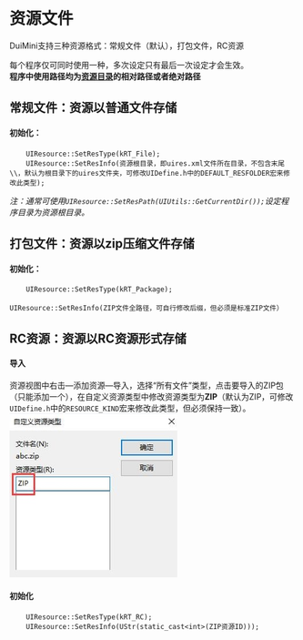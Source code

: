# 资源文件
DuiMini支持三种资源格式：常规文件（默认），打包文件，RC资源

每个程序仅可同时使用一种，多次设定只有最后一次设定才会生效。  
**程序中使用路径均为<u>资源目录</u>的相对路径或者绝对路径**
## 常规文件：资源以普通文件存储
#### 初始化：
```
    UIResource::SetResType(kRT_File);
    UIResource::SetResInfo(资源根目录，即uires.xml文件所在目录，不包含末尾\\，默认为根目录下的uires文件夹，可修改UIDefine.h中的DEFAULT_RESFOLDER宏来修改此类型);
```
*注：通常可使用`UIResource::SetResPath(UIUtils::GetCurrentDir());`设定程序目录为资源根目录。*
## 打包文件：资源以zip压缩文件存储
#### 初始化：
```
    UIResource::SetResType(kRT_Package);
    UIResource::SetResInfo(ZIP文件全路径，可自行修改后缀，但必须是标准ZIP文件）
```
## RC资源：资源以RC资源形式存储
#### 导入
资源视图中右击—添加资源—导入，选择“所有文件”类型，点击要导入的ZIP包（只能添加一个），在自定义资源类型中修改资源类型为**ZIP**（默认为ZIP，可修改`UIDefine.h`中的`RESOURCE_KIND`宏来修改此类型，但必须保持一致）。  
![](/pic/res.jpg)
#### 初始化
```
    UIResource::SetResType(kRT_RC);
    UIResource::SetResInfo(UStr(static_cast<int>(ZIP资源ID)));
```
